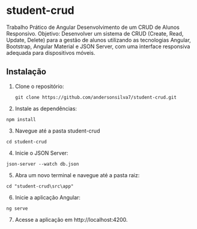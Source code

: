 # student-crud
Trabalho Prático de Angular Desenvolvimento de um CRUD de Alunos Responsivo. Objetivo: Desenvolver um sistema de CRUD (Create, Read, Update, Delete) para a gestão de alunos utilizando as tecnologias Angular, Bootstrap, Angular Material e JSON Server, com uma interface responsiva adequada para dispositivos móveis.

## Instalação

1. Clone o repositório:

   
   ``
git clone https://github.com/andersonsilva7/student-crud.git
   ``

   
2. Instale as dependências:

   
  ``
     npm install
  ``


3. Navegue até a pasta student-crud

   
  
  ``
     cd student-crud
  ``


4. Inicie o JSON Server:

   
  ``
     json-server --watch db.json
  ``


5. Abra um novo terminal e navegue até a pasta raiz:
   

  ``
     cd "student-crud\src\app" 
  ``


6. Inicie a aplicação Angular:

   
  ``
     ng serve
  ``

7. Acesse a aplicação em http://localhost:4200.
